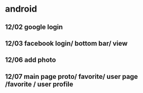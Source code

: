 # android


## 12/02 google login

## 12/03 facebook login/ bottom bar/ view

## 12/06 add photo

## 12/07 main page proto/ favorite/ user page /favorite / user profile